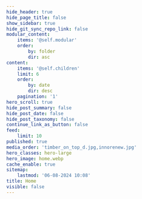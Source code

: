```yaml
---
hide_header: true
hide_page_title: false
show_sidebar: true
hide_git_sync_repo_link: false
modular_content:
    items: '@self.modular'
    order:
        by: folder
        dir: asc
content:
    items: '@self.children'
    limit: 6
    order:
        by: date
        dir: desc
    pagination: '1'
hero_scroll: true
hide_post_summary: false
hide_post_date: false
hide_post_taxonomy: false
continue_link_as_button: false
feed:
    limit: 10
published: true
media_order: 'timber_on_top_d.jpg,innorenew.jpg'
hero_classes: hero-large
hero_image: home.webp
cache_enable: true
sitemap:
    lastmod: '06-08-2024 10:08'
title: Home
visible: false
---
```


